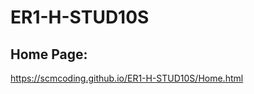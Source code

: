 # ER1-H-STUD10S


Home Page:
--------------------------------------------------------
https://scmcoding.github.io/ER1-H-STUD10S/Home.html

